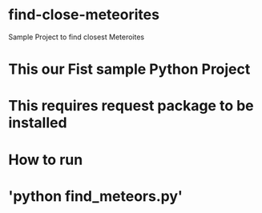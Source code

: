 # find-close-meteorites
Sample Project to find closest Meteroites

# This our Fist sample Python Project
# This requires request package to be installed
# How to run
# 'python find_meteors.py'
